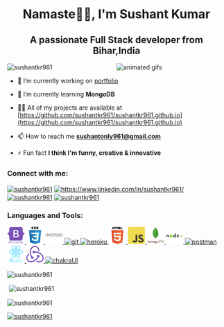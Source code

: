 <h1 align="center">Namaste🙏🏽, I'm Sushant Kumar</h1>

<h2 align="center">A passionate Full Stack developer from Bihar,India</h2>

<img align="right" width="50%" alt="animated gifs" src="https://cdn.dribbble.com/users/1059583/screenshots/4171367/coding-freak.gif" />

<p align="left"> <img src="https://komarev.com/ghpvc/?username=sushantkr961&label=Profile%20views&color=0e75b6&style=flat" alt="sushantkr961" /> </p>



- 🔭 I’m currently working on [portfolio](https://github.com/sushantkr961/sushantkr961.github.io)

- 🌱 I’m currently learning **MongoDB**

- 👨‍💻 All of my projects are available at [https://github.com/sushantkr961/sushantkr961.github.io](https://github.com/sushantkr961/sushantkr961.github.io)

- 📫 How to reach me **sushantonly961@gmail.com**

- ⚡ Fun fact **I think I'm funny, creative & innovative**

<h3 align="left">Connect with me:</h3>
<p align="left">
<a href="https://twitter.com/sushantkr961" target="blank"><img align="center" src="https://raw.githubusercontent.com/rahuldkjain/github-profile-readme-generator/master/src/images/icons/Social/twitter.svg" alt="sushantkr961" height="30" width="40" /></a>
<a href="https://linkedin.com/in/https://www.linkedin.com/in/sushantkr961/" target="blank"><img align="center" src="https://raw.githubusercontent.com/rahuldkjain/github-profile-readme-generator/master/src/images/icons/Social/linked-in-alt.svg" alt="https://www.linkedin.com/in/sushantkr961/" height="30" width="40" /></a>
<a href="https://codesandbox.com/sushantkr961" target="blank"><img align="center" src="https://raw.githubusercontent.com/rahuldkjain/github-profile-readme-generator/master/src/images/icons/Social/codesandbox.svg" alt="sushantkr961" height="30" width="40" /></a>
<a href="https://instagram.com/sushantkr.961" target="blank"><img align="center" src="https://raw.githubusercontent.com/rahuldkjain/github-profile-readme-generator/master/src/images/icons/Social/instagram.svg" alt="sushantkr961" height="30" width="40" /></a>
</p>

<h3 align="left">Languages and Tools:</h3>
<p align="left"> <a href="https://getbootstrap.com" target="_blank" rel="noreferrer"> <img src="https://raw.githubusercontent.com/devicons/devicon/master/icons/bootstrap/bootstrap-plain-wordmark.svg" alt="bootstrap" width="40" height="40"/> </a> <a href="https://www.w3schools.com/css/" target="_blank" rel="noreferrer"> <img src="https://raw.githubusercontent.com/devicons/devicon/master/icons/css3/css3-original-wordmark.svg" alt="css3" width="40" height="40"/> </a> <a href="https://expressjs.com" target="_blank" rel="noreferrer"> <img src="https://raw.githubusercontent.com/devicons/devicon/master/icons/express/express-original-wordmark.svg" alt="express" width="40" height="40"/> </a> <a href="https://git-scm.com/" target="_blank" rel="noreferrer"> <img src="https://www.vectorlogo.zone/logos/git-scm/git-scm-icon.svg" alt="git" width="40" height="40"/> </a> <a href="https://heroku.com" target="_blank" rel="noreferrer"> <img src="https://www.vectorlogo.zone/logos/heroku/heroku-icon.svg" alt="heroku" width="40" height="40"/> </a> <a href="https://www.w3.org/html/" target="_blank" rel="noreferrer"> <img src="https://raw.githubusercontent.com/devicons/devicon/master/icons/html5/html5-original-wordmark.svg" alt="html5" width="40" height="40"/> </a> <a href="https://developer.mozilla.org/en-US/docs/Web/JavaScript" target="_blank" rel="noreferrer"> <img src="https://raw.githubusercontent.com/devicons/devicon/master/icons/javascript/javascript-original.svg" alt="javascript" width="40" height="40"/> </a> <a href="https://www.mongodb.com/" target="_blank" rel="noreferrer"> <img src="https://raw.githubusercontent.com/devicons/devicon/master/icons/mongodb/mongodb-original-wordmark.svg" alt="mongodb" width="40" height="40"/> </a> <a href="https://nodejs.org" target="_blank" rel="noreferrer"> <img src="https://raw.githubusercontent.com/devicons/devicon/master/icons/nodejs/nodejs-original-wordmark.svg" alt="nodejs" width="40" height="40"/> </a> <a href="https://postman.com" target="_blank" rel="noreferrer"> <img src="https://www.vectorlogo.zone/logos/getpostman/getpostman-icon.svg" alt="postman" width="40" height="40"/> </a> <a href="https://reactjs.org/" target="_blank" rel="noreferrer"> <img src="https://raw.githubusercontent.com/devicons/devicon/master/icons/react/react-original-wordmark.svg" alt="react" width="40" height="40"/> </a> <a href="https://redux.js.org" target="_blank" rel="noreferrer"> <img src="https://raw.githubusercontent.com/devicons/devicon/master/icons/redux/redux-original.svg" alt="redux" width="40" height="40"/> </a> <a href="https://chakra-ui.com/" target="_blank" rel="noreferrer"> <img src="https://img.stackshare.io/service/12421/rzylUjaf_400x400.jpg" alt="chakraUI" width="40" height="40"/> </a> </p>

<p><img align="center" src="https://github-readme-stats.vercel.app/api/top-langs/?username=sushantkr961&layout=compact" alt="sushantkr961" /></p>

<p>&nbsp;<img align="center" src="https://github-readme-stats.vercel.app/api?username=sushantkr961&show_icons=true&theme=radical" alt="sushantkr961" /></p>

<p><img align="center" src="https://github-readme-streak-stats.herokuapp.com/?user=sushantkr961&" alt="sushantkr961" /></p>

<p align="left"> <a href="https://github.com/ryo-ma/github-profile-trophy"><img src="https://github-profile-trophy.vercel.app/?username=sushantkr961" alt="sushantkr961" /></a> </p>
